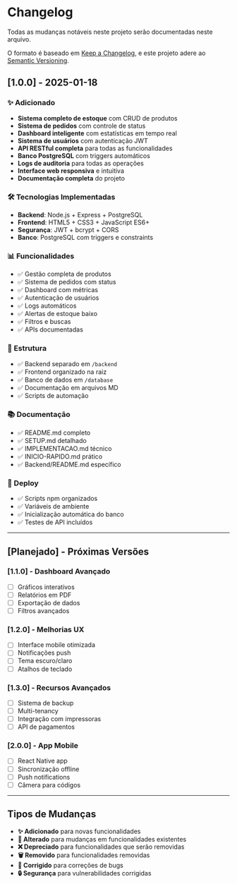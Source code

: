# Changelog

Todas as mudanças notáveis neste projeto serão documentadas neste arquivo.

O formato é baseado em [Keep a Changelog](https://keepachangelog.com/pt-BR/1.0.0/),
e este projeto adere ao [Semantic Versioning](https://semver.org/spec/v2.0.0.html).

## [1.0.0] - 2025-01-18

### ✨ Adicionado
- **Sistema completo de estoque** com CRUD de produtos
- **Sistema de pedidos** com controle de status
- **Dashboard inteligente** com estatísticas em tempo real
- **Sistema de usuários** com autenticação JWT
- **API RESTful completa** para todas as funcionalidades
- **Banco PostgreSQL** com triggers automáticos
- **Logs de auditoria** para todas as operações
- **Interface web responsiva** e intuitiva
- **Documentação completa** do projeto

### 🛠️ Tecnologias Implementadas
- **Backend**: Node.js + Express + PostgreSQL
- **Frontend**: HTML5 + CSS3 + JavaScript ES6+
- **Segurança**: JWT + bcrypt + CORS
- **Banco**: PostgreSQL com triggers e constraints

### 📊 Funcionalidades
- ✅ Gestão completa de produtos
- ✅ Sistema de pedidos com status
- ✅ Dashboard com métricas
- ✅ Autenticação de usuários
- ✅ Logs automáticos
- ✅ Alertas de estoque baixo
- ✅ Filtros e buscas
- ✅ APIs documentadas

### 🔧 Estrutura
- ✅ Backend separado em `/backend`
- ✅ Frontend organizado na raiz
- ✅ Banco de dados em `/database`
- ✅ Documentação em arquivos MD
- ✅ Scripts de automação

### 📚 Documentação
- ✅ README.md completo
- ✅ SETUP.md detalhado
- ✅ IMPLEMENTACAO.md técnico
- ✅ INICIO-RAPIDO.md prático
- ✅ Backend/README.md específico

### 🚀 Deploy
- ✅ Scripts npm organizados
- ✅ Variáveis de ambiente
- ✅ Inicialização automática do banco
- ✅ Testes de API incluídos

---

## [Planejado] - Próximas Versões

### [1.1.0] - Dashboard Avançado
- [ ] Gráficos interativos
- [ ] Relatórios em PDF
- [ ] Exportação de dados
- [ ] Filtros avançados

### [1.2.0] - Melhorias UX
- [ ] Interface mobile otimizada
- [ ] Notificações push
- [ ] Tema escuro/claro
- [ ] Atalhos de teclado

### [1.3.0] - Recursos Avançados
- [ ] Sistema de backup
- [ ] Multi-tenancy
- [ ] Integração com impressoras
- [ ] API de pagamentos

### [2.0.0] - App Mobile
- [ ] React Native app
- [ ] Sincronização offline
- [ ] Push notifications
- [ ] Câmera para códigos

---

## Tipos de Mudanças
- **✨ Adicionado** para novas funcionalidades
- **🔄 Alterado** para mudanças em funcionalidades existentes
- **❌ Depreciado** para funcionalidades que serão removidas
- **🗑️ Removido** para funcionalidades removidas
- **🐛 Corrigido** para correções de bugs
- **🔒 Segurança** para vulnerabilidades corrigidas